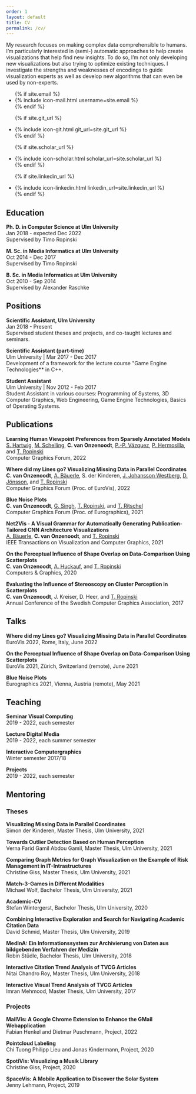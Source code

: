 ```yaml
---
order: 1
layout: default
title: CV
permalink: /cv/
---
```

My research focuses on making complex data comprehensible to humans.
I’m particularly interested in (semi-) automatic approaches to help create visualizations that help find new insights.
To do so, I’m not only developing new visualizations but also trying to optimize existing techniques.
I investigate the strengths and weaknesses of encodings to guide visualization experts as well as develop new algorithms that can even be used by non-experts.

<ul class="contact-list">
  {% if site.email %}
  <li>
    {% include icon-mail.html username=site.email %}
  </li>
  {% endif %}

  {% if site.git_url %}
  <li>
    {% include icon-git.html git_url=site.git_url %}
  </li>
  {% endif %}

  {% if site.scholar_url %}
  <li>
    {% include icon-scholar.html scholar_url=site.scholar_url %}
  </li>
  {% endif %}

  {% if site.linkedin_url %}
  <li>
    {% include icon-linkedin.html linkedin_url=site.linkedin_url %}
  </li>
  {% endif %}
</ul>

## Education

**Ph. D. in Computer Science at Ulm University**\
Jan 2018 - expected Dec 2022\
Supervised by Timo Ropinski

**M. Sc. in Media Informatics at Ulm University**\
Oct 2014 - Dec 2017\
Supervised by Timo Ropinski

**B. Sc. in Media Informatics at Ulm University**\
Oct 2010 - Sep 2014\
Supervised by Alexander Raschke

## Positions

**Scientific Assistant, Ulm University**\
Jan 2018 - Present\
Supervised student theses and projects, and co-taught lectures and seminars.

**Scientific Assistant (part-time)**\
Ulm University | Mar 2017 - Dec 2017\
Development of a framework for the lecture course "Game Engine Technologies** in C++.

**Student Assistant**\
Ulm University | Nov 2012 - Feb 2017\
Student Assistant in various courses: Programming of Systems, 3D Computer Graphics, Web Engineering, Game Engine Technologies, Basics of Operating Systems.

## Publications

**Learning Human Viewpoint Preferences from Sparsely Annotated Models**
<a class="cv-list-icon" href="https://www.youtube.com/watch?v=cDmK2NScHEc" target="_blank"><i class="fa fa-youtube-play"></i></a>
<a class="cv-list-icon" href="https://github.com/kopetri/human_viewpoint_metric" target="_blank"><i class="fa fa-github"></i></a>\
[S. Hartwig](https://viscom.uni-ulm.de/members/sebastian-hartwig/), [M. Schelling](https://viscom.uni-ulm.de/members/michael-schelling/), **C. van Onzenoodt**, [P.-P. Vázquez](https://www.cs.upc.edu/~ppau/), [P. Hermosilla](https://viscom.uni-ulm.de/members/pedro-hermosilla/), and [T. Ropinski](https://viscom.uni-ulm.de/members/timo-ropinski/)\
Computer Graphics Forum, 2022

**Where did my Lines go?  Visualizing Missing Data in Parallel Coordinates**
<a class="cv-list-icon" href="https://youtu.be/iaGekFD_NNg?t=12" target="_blank"><i class="fa fa-youtube-play"></i></a>
<a class="cv-list-icon" href="https://github.com/Sparkier/Missing-Coordinates" target="_blank"><i class="fa fa-github"></i></a>\
**C. van Onzenoodt**, [A. Bäuerle](https://a13x.io/), S. der Kinderen, [J. Johansson Westberg](https://liu.se/en/employee/jimjo94), [D. Jönsson](https://liu.se/en/employee/danjo37), and [T. Ropinski](https://viscom.uni-ulm.de/members/timo-ropinski/)\
Computer Graphics Forum (Proc. of EuroVis), 2022

**Blue Noise Plots**
<a class="cv-list-icon" href="https://youtu.be/Y5onCVULhIc" target="_blank"><i class="fa fa-youtube-play"></i></a>
<a class="cv-list-icon" href="https://github.com/onc/BlueNoisePlots" target="_blank"><i class="fa fa-github"></i></a>\
**C. van Onzenoodt**, [G. Singh](https://people.mpi-inf.mpg.de/~gsingh/), [T. Ropinski](https://viscom.uni-ulm.de/members/timo-ropinski/), and [T. Ritschel](https://www.homepages.ucl.ac.uk/~ucactri/)\
Computer Graphics Forum (Proc. of Eurographics), 2021

**Net2Vis - A Visual Grammar for Automatically Generating Publication-Tailored CNN Architecture Visualizations**
<a class="cv-list-icon" href="https://www.youtube.com/watch?v=LkMRI0Zk4dU" target="_blank"><i class="fa fa-youtube-play"></i></a>
<a class="cv-list-icon" href="https://github.com/viscom-ulm/Net2Vis" target="_blank"><i class="fa fa-github"></i></a>\
[A. Bäuerle](https://a13x.io/), **C. van Onzenoodt**, and [T. Ropinski](https://viscom.uni-ulm.de/members/timo-ropinski/)\
IEEE Transactions on Visualization and Computer Graphics, 2021

**On the Perceptual Influence of Shape Overlap on Data-Comparison Using Scatterplots**
<a class="cv-list-icon" href="https://youtu.be/OGT81yms-G4?t=1400" target="_blank"><i class="fa fa-youtube-play"></i></a>\
**C. van Onzenoodt**, [A. Huckauf](https://www.uni-ulm.de/in/psy-allg/team/anke-huckauf/), and [T. Ropinski](https://viscom.uni-ulm.de/members/timo-ropinski/)\
Computers & Graphics, 2020

**Evaluating the Influence of Stereoscopy on Cluster Perception in Scatterplots**\
**C. van Onzenoodt**, J. Kreiser, D. Heer, and [T. Ropinski](https://viscom.uni-ulm.de/members/timo-ropinski/)\
Annual Conference of the Swedish Computer Graphics Association, 2017

## Talks

**Where did my Lines go?  Visualizing Missing Data in Parallel Coordinates**
<a class="cv-list-icon" href="https://youtu.be/iaGekFD_NNg?t=12" target="_blank"><i class="fa fa-youtube-play"></i></a>\
EuroVis 2022, Rome, Italy, June 2022

**On the Perceptual Influence of Shape Overlap on Data-Comparison Using Scatterplots**
<a class="cv-list-icon" href="https://youtu.be/OGT81yms-G4?t=1400" target="_blank"><i class="fa fa-youtube-play"></i></a>\
EuroVis 2021, Zürich, Switzerland (remote), June 2021

**Blue Noise Plots**
<a class="cv-list-icon" href="https://youtu.be/Y5onCVULhIc" target="_blank"><i class="fa fa-youtube-play"></i></a>\
Eurographics 2021, Vienna, Austria (remote), May 2021

## Teaching

**Seminar Visual Computing**\
2019 - 2022, each semester

**Lecture Digital Media**\
2019 - 2022, each summer semester

**Interactive Computergraphics**\
Winter semester 2017/18

**Projects**\
2019 - 2022, each semester

## Mentoring

### Theses

**Visualizing Missing Data in Parallel Coordinates**\
Simon der Kinderen, Master Thesis, Ulm University, 2021

**Towards Outlier Detection Based on Human Perception**\
Verna Farid Gamil Abdou Gamil, Master Thesis, Ulm University, 2021

**Comparing Graph Metrics for Graph Visualization on the Example of Risk Management in IT-Intrastructures**\
Christine Giss, Master Thesis, Ulm University, 2021

**Match-3-Games in Different Modalities**\
Michael Wolf, Bachelor Thesis, Ulm University, 2021

**Academic-CV**\
Stefan Wintergerst, Bachelor Thesis, Ulm University, 2020

**Combining Interactive Exploration and Search for Navigating Academic Citation Data**\
David Schmid, Master Thesis, Ulm University, 2019

**MedInA: Ein Informationssystem zur Archivierung von Daten aus bildgebenden Verfahren der Medizin**\
Robin Stüdle, Bachelor Thesis, Ulm University, 2018

**Interactive Citation Trend Analysis of TVCG Articles**\
Nitai Chandro Roy, Master Thesis, Ulm University, 2018

**Interactive Visual Trend Analysis of TVCG Articles**\
Imran Mehmood, Master Thesis, Ulm University, 2017

### Projects

**MailVis: A Google Chrome Extension to Enhance the GMail Webapplication**\
Fabian Henkel and Dietmar Puschmann, Project, 2022

**Pointcloud Labeling**\
Chi Tuong Philipp Lieu and Jonas Kindermann, Project, 2020

**SpotiVis: Visualizing a Musik Library**\
Christine Giss, Project, 2020

**SpaceVis: A Mobile Application to Discover the Solar System**\
Jenny Lehmann, Project, 2019
